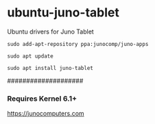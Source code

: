 # ubuntu-juno-tablet
Ubuntu drivers for Juno Tablet

```sudo add-apt-repository ppa:junocomp/juno-apps```

```sudo apt update```

```sudo apt install juno-tablet```

####################

### Requires Kernel 6.1+

<a href="https://junocomputers.com">https://junocomputers.com</a>
